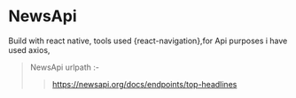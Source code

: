 # NewsApi
Build with react native, tools used {react-navigation},for Api purposes i have used axios,

> NewsApi urlpath :- 
>> https://newsapi.org/docs/endpoints/top-headlines

